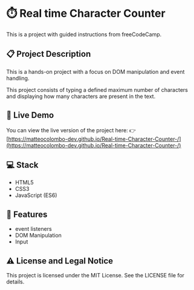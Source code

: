 # ⏱️ Real time Character Counter
This is a project with guided instructions from freeCodeCamp.

## 📋 Project Description
This is a hands-on project with a focus on DOM manipulation and event handling.

This project consists of typing a defined maximum number of characters and displaying how many characters are present in the text.

## 🔗 Live Demo
You can view the live version of the project here: 👉 [https://matteocolombo-dev.github.io/Real-time-Character-Counter-/](https://matteocolombo-dev.github.io/Real-time-Character-Counter-/)

## 💻 Stack 
- HTML5
- CSS3
- JavaScript (ES6)

## 🚀 Features 
- event listeners
- DOM Manipulation
- Input 

## ⚠️ License and Legal Notice
This project is licensed under the MIT License. See the LICENSE file for details. 
